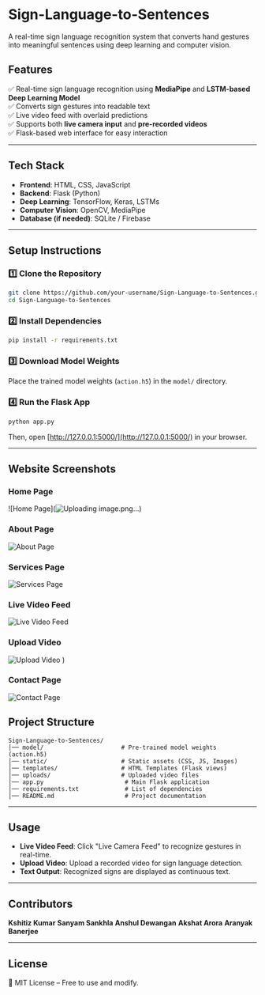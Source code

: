 # **Sign-Language-to-Sentences**

A real-time sign language recognition system that converts hand gestures into meaningful sentences using deep learning and computer vision.

## **Features**
✅ Real-time sign language recognition using **MediaPipe** and **LSTM-based Deep Learning Model**  
✅ Converts sign gestures into readable text  
✅ Live video feed with overlaid predictions  
✅ Supports both **live camera input** and **pre-recorded videos**  
✅ Flask-based web interface for easy interaction  

---

## **Tech Stack**
- **Frontend**: HTML, CSS, JavaScript  
- **Backend**: Flask (Python)  
- **Deep Learning**: TensorFlow, Keras, LSTMs  
- **Computer Vision**: OpenCV, MediaPipe  
- **Database (if needed)**: SQLite / Firebase  

---

## **Setup Instructions**

### **1️⃣ Clone the Repository**
```bash
git clone https://github.com/your-username/Sign-Language-to-Sentences.git
cd Sign-Language-to-Sentences
```

### **2️⃣ Install Dependencies**
```bash
pip install -r requirements.txt
```

### **3️⃣ Download Model Weights**
Place the trained model weights (`action.h5`) in the `model/` directory.

### **4️⃣ Run the Flask App**
```bash
python app.py
```
Then, open [http://127.0.0.1:5000/](http://127.0.0.1:5000/) in your browser.

---

## **Website Screenshots**

### **Home Page**
![Home Page](![Uploading image.png…]())


### **About Page**
![About Page](![image](https://github.com/user-attachments/assets/ef8df46d-4751-49bf-9d13-dee6329b41fb)
)

### **Services Page**
![Services Page](![image](https://github.com/user-attachments/assets/03da3e23-e0b7-4fe6-9e95-80e3ae8e6d2b)
)

### **Live Video Feed**
![Live Video Feed](![image](https://github.com/user-attachments/assets/236e60c5-6051-4835-87eb-de8975561fac)
)

### **Upload Video**
![Upload Video](![image](https://github.com/user-attachments/assets/5145baaa-6a64-4b20-9a60-e2e29c159967)
)
)

### **Contact Page**
![Contact Page](![{5790F8F0-F0D5-4B7D-9963-85905902FA39}](https://github.com/user-attachments/assets/22cf3ade-6ca0-4d8c-9577-9d0072476521)
)


## **Project Structure**
```
Sign-Language-to-Sentences/
│── model/                      # Pre-trained model weights (action.h5)
│── static/                     # Static assets (CSS, JS, Images)
│── templates/                  # HTML Templates (Flask views)
│── uploads/                    # Uploaded video files
│── app.py                       # Main Flask application
│── requirements.txt             # List of dependencies
│── README.md                    # Project documentation
```

---

## **Usage**
- **Live Video Feed**: Click "Live Camera Feed" to recognize gestures in real-time.
- **Upload Video**: Upload a recorded video for sign language detection.
- **Text Output**: Recognized signs are displayed as continuous text.

---



## **Contributors**
**Kshitiz Kumar**
**Sanyam Sankhla**
**Anshul Dewangan**
**Akshat Arora**
**Aranyak Banerjee**

---

## **License**
📜 MIT License – Free to use and modify.  
